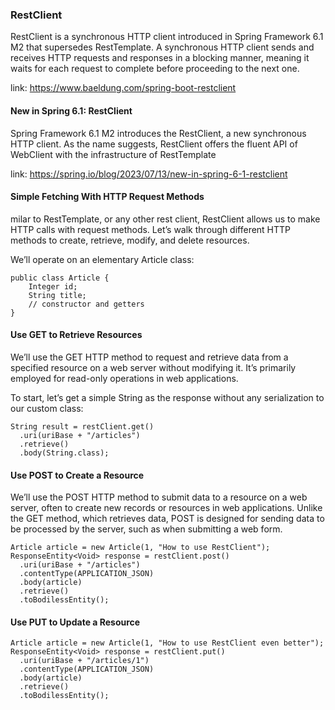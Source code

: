 ### RestClient

RestClient is a synchronous HTTP client introduced in Spring Framework 6.1 M2 that supersedes RestTemplate.
A synchronous HTTP client sends and receives HTTP requests and responses in a blocking manner,
meaning it waits for each request to complete before proceeding to the next one.

link: https://www.baeldung.com/spring-boot-restclient

#### New in Spring 6.1: RestClient

Spring Framework 6.1 M2 introduces the RestClient, a new synchronous HTTP client.
As the name suggests, RestClient offers the fluent API of WebClient with the infrastructure of RestTemplate

link: https://spring.io/blog/2023/07/13/new-in-spring-6-1-restclient

#### Simple Fetching With HTTP Request Methods

milar to RestTemplate, or any other rest client, RestClient allows us to make HTTP calls with request methods. Let’s
walk through different HTTP methods to create, retrieve, modify, and delete resources.

We’ll operate on an elementary Article class:

```
public class Article {
    Integer id;
    String title;
    // constructor and getters
}
```

#### Use GET to Retrieve Resources

We’ll use the GET HTTP method to request and retrieve data from a specified resource on a web server without modifying
it. It’s primarily employed for read-only operations in web applications.

To start, let’s get a simple String as the response without any serialization to our custom class:

```
String result = restClient.get()
  .uri(uriBase + "/articles")
  .retrieve()
  .body(String.class);
```

#### Use POST to Create a Resource

We’ll use the POST HTTP method to submit data to a resource on a web server, often to create new records or resources in
web applications. Unlike the GET method, which retrieves data, POST is designed for sending data to be processed by the
server, such as when submitting a web form.

```
Article article = new Article(1, "How to use RestClient");
ResponseEntity<Void> response = restClient.post()
  .uri(uriBase + "/articles")
  .contentType(APPLICATION_JSON)
  .body(article)
  .retrieve()
  .toBodilessEntity();
```

#### Use PUT to Update a Resource

```
Article article = new Article(1, "How to use RestClient even better");
ResponseEntity<Void> response = restClient.put()
  .uri(uriBase + "/articles/1")
  .contentType(APPLICATION_JSON)
  .body(article)
  .retrieve()
  .toBodilessEntity();
```